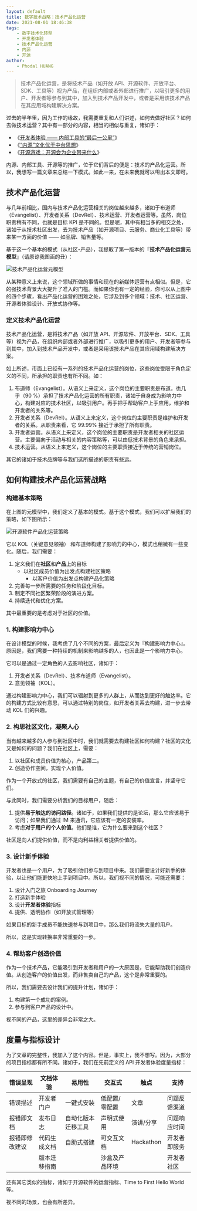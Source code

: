 ```yaml
---
layout: default
title: 数字技术战略：技术产品化运营
date: 2021-08-01 18:46:38
tags:
    - 数字技术化转型
    - 开发者体验
    - 技术产品化运营
    - 内源
    - 开源
author:
    - Phodal HUANG
---
```



>  技术产品化运营，是将技术产品（如开放 API、开源软件、开放平台、SDK、工具等）视为产品，在组织内部或者外部进行推广，以吸引更多的用户、开发者等参与到其中，加入到技术产品开发中，或者是采用该技术产品在其应用域构建解决方案。

过去的半年里，因为工作的缘故，我需要重复和人们讲述，如何去做好社区？如何去做技术运营？其中有一部分的内容，相当的相似与重复，诸如于：

 - 《[开发者体验 —— 内部工具的“最后一公里”](https://www.phodal.com/blog/developer-experience/)》
 - 《[“内源”文化优于中台思想](https://www.phodal.com/blog/innersource-over-zhongtai/)》
 - 《[开源游戏：开源会为企业带来什么](https://www.phodal.com/blog/developer-experience/)》

内源、内部工具、开源等的推广，位于它们背后的便是：技术的产品化运营。所以，我想写一篇文章来总结一下模式。如此一来，在未来我就可以甩出本文即可。

## 技术产品化运营

与几年前相比，国内与技术产品化运营相关的岗位越来越多，诸如于布道师（Evangelist）、开发者关系（DevRel）、技术运营、开发者运营等。虽然，岗位职责稍有不同，也就是目标 KPI 是不同的。但是呢，其中有相当多的相交之处，诸如于从技术社区出发，去为技术产品（如开源项目、云服务、商业化工具等）带来某一方面的价值 —— 如品牌、销售量等。

基于这一个基本的模式（从社区-产品），我提取了第一版本的『**技术产品化运营元模型**』（请原谅我图画的丑）：


![技术产品化运营元模型](technology-product-marketing/community-technology.png)


从某种意义上来说，这个领域所做的事情和现在的新媒体运营有点相似。但是，它的强技术背景大大提升了准入的门槛。而如果你也有一定的经验，你可以从上图中的四个步骤，看出产品化运营的困难之处，它涉及到多个领域：技术、社区运营、开源者体验设计、开放式协作等。

### 定义技术产品化运营

 技术产品化运营，是将技术产品（如开放 API、开源软件、开放平台、SDK、工具等）视为产品，在组织内部或者外部进行推广，以吸引更多的用户、开发者等参与到其中，加入到技术产品开发中，或者是采用该技术产品在其应用域构建解决方案。

如上所述，市面上已经有一系列的技术产品化运营的岗位，这些岗位受限于角色定义的不同，所承担的职责也有所不同。如：

1. 布道师（Evangelist）。从语义上来定义，这个岗位的主要职责是布道。也几乎（90 %）承担了技术产品化运营的所有职责，诸如于自身成为影响力中心，构建对应的技术社区，以吸引用户。再手把手帮助客户上手应用，维护和开发者的关系等。
2. 开发者关系（DevRel）。从语义上来定义，这个岗位的主要职责是维护和开发者的关系。从职责来看，它 99.99% 接近于承担了所有职责。
3. 开发者运营。从语义上来定义，这个岗位的主要职责是开发者相关的社区运营。主要偏向于活动与相关的内容策略等，可以由低技术背景的角色来承担。
4. 技术运营。从语义上来定义，这个岗位的主要职责接近于传统的营销岗位。
 
 其它的诸如于技术品牌等与我们这所描述的职责有些远。
 
## 如何构建技术产品化运营战略

### 构建基本策略

在上图的元模型中，我们定义了基本的模式。基于这个模式，我们可以扩展我们的策略，如下图所示：

![开源软件产品化运营策略](technology-product-marketing/opensource-comunnity.png)

它以 KOL（关键意见领袖） 和布道师构建了影响力的中心，模式也稍微有一些变化。随后，我们需要：

1. 定义我们在**社区**和**产品**上的目标
   - 以社区成员价值为出发点构建社区策略
	 - 以客户价值为出发点构建产品化策略
2. 完善每一步所需要的任务和阶段化目标。
3. 制定不同社区繁荣阶段的演进方案。
4. 持续迭代和优化方案。

其中最重要的是考虑对于社区的价值。

### 1. 构建影响力中心

在设计模型的时候，我考虑了几个不同的方案，最后定义为『构建影响力中心』。原因是，我们需要一种持续的机制来影响越多的人，也因此是一个影响力中心。

它可以是通过一定角色的人去影响社区，诸如于：

1. 开发者关系（DevRel）、技术布道师（Evangelist）。
2. 意见领袖（KOL）。

通过构建影响力中心，我们可以辐射到更多的人群上，从而达到更好的触达率。它的构建方式比较有意思，可以通过特别的岗位，如开发者关系去构建，进一步去带动 KOL 们的兴趣。

### 2. 构思社区文化，凝聚人心

当有越来越多的人参与到社区中时，我们就需要去构建社区如何构建？社区的文化又是如何的问题？我们在社区上，需要：

1. 以社区和成员价值为核心，产品第二。
2. 创造协作空间，实现个人价值。

作为一个开放式的社区，我们需要有自己的主题，有自己的价值宣言，并坚守它们。

与此同时，我们需要分析我们的目标用户，随后：

1. 提供**易于触达的访问路径**。诸如于，如果我们提供的是论坛，那么它应该易于访问；如果我们通过 IM 来通讯，它应该有一定的安装率。
2. 考虑**对于用户的个人价值**。他们是谁，它为什么要来到这个社区？

社区是向人们提供价值，而不是向利益相关者提供价值的。

### 3. 设计新手体验

开发者也是一个用户，为了吸引他们参与到项目中来。我们需要设计好新手的体验，以让他们能更快地上手到项目中。所以，我们视不同的情况，可能还需要：

1. 设计入门之旅 Onboarding Journey
2. 打造新手体验
3. 设计**开发者体验**指标
4. 提供、透明协作（如开放式管理等）

如果目标的新手成员不能快速参与到项目中，那么我们将流失大量的用户。

所以，这是实现转换率非常重要的一步。

### 4. 帮助客户创造价值

作为一个技术产品，它能吸引到开发者和用户的一大原因是，它能帮助我们创造价值。从创造客户的价值出发，而非售卖自己的产品，这个是非常重要的。

所以，我们需要去设计我们的提升计划，诸如于：

1. 构建第一个成功的案例。
2. 参与到客户产品的设计中。

视不同的产品，这里的差异会非常之大。

## 度量与指标设计

为了文章的完整性，我加入了这个内容。但是，事实上，我不想写。因为，大部分的项目指标都有所不同。诸如于，我们在先前定义的 API 开发者体验度量指标：

| 错误呈现 | 文档体验 | 易用性 | 交互式 | 触点 | 支持 |
| --- | --- | --- | --- | --- | --- |
| 错误描述 | 开发者门户 | 一键式安装 | 低配置/零配置 | 文章 | 问题反馈渠道 |
| 报错即文档 | 发布日志 | 自动化版本迁移工具 | 声明式使用 | 演讲/分享 | 问题响应时间 |
| 报错即修改建议 | 代码生成文档 | 自助式搭建 | 可交互文档 | Hackathon | 开发者即服务 |
|   | 版本迁移指南 |   | 沙盒及产品环境 |   | 开发者社区 |

还有其它类似的指标，诸如于开源软件的运营指标、Time to First Hello World 等。

视不同的场景，也会有所差异。

